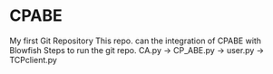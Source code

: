 # CPABE
My first Git Repository
This repo. can the integration of CPABE with Blowfish
Steps to run the git repo.
CA.py -> CP_ABE.py -> user.py -> TCPclient.py
